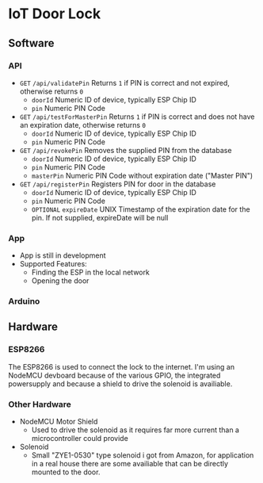 # IoT Door Lock
## Software
### API
* <code>GET</code> <code>/api/validatePin</code> Returns <code>1</code> if PIN is correct and not expired, otherwise returns <code>0</code>
   * <code>doorId</code> Numeric ID of device, typically ESP Chip ID
   * <code>pin</code> Numeric PIN Code
* <code>GET</code> <code>/api/testForMasterPin</code> Returns <code>1</code> if PIN is correct and does not have an expiration date, otherwise returns <code>0</code>
   * <code>doorId</code> Numeric ID of device, typically ESP Chip ID
   * <code>pin</code> Numeric PIN Code
* <code>GET</code> <code>/api/revokePin</code> Removes the supplied PIN from the database
   * <code>doorId</code> Numeric ID of device, typically ESP Chip ID
   * <code>pin</code> Numeric PIN Code
   * <code>masterPin</code> Numeric PIN Code without expiration date ("Master PIN")
* <code>GET</code> <code>/api/registerPin</code> Registers PIN for door in the database
   * <code>doorId</code> Numeric ID of device, typically ESP Chip ID
   * <code>pin</code> Numeric PIN Code
   * <code>OPTIONAL</code> <code>expireDate</code> UNIX Timestamp of the expiration date for the pin. If not supplied, expireDate will be null

### App
* App is still in development
* Supported Features:
  * Finding the ESP in the local network
  * Opening the door

### Arduino


## Hardware
### ESP8266
The ESP8266 is used to connect the lock to the internet. I'm using an NodeMCU devboard because of the various GPIO, the integrated powersupply and because a shield to drive the solenoid is availiable.
### Other Hardware
* NodeMCU Motor Shield
    * Used to drive the solenoid as it requires far more current than a microcontroller could provide
* Solenoid
    * Small "ZYE1-0530" type solenoid i got from Amazon, for application in a real house there are some availiable that can be directly mounted to the door.
